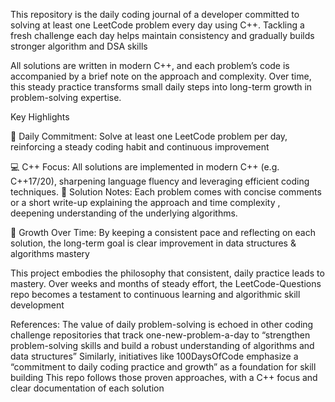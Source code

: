 This repository is the daily coding journal of a developer committed to solving at least one LeetCode problem every day using C++. Tackling a fresh challenge each day helps maintain consistency and gradually builds stronger algorithm and DSA skills

All solutions are written in modern C++, and each problem’s code is accompanied by a brief note on the approach and complexity. Over time, this steady practice transforms small daily steps into long-term growth in problem-solving expertise.


Key Highlights

🎯 Daily Commitment: Solve at least one LeetCode problem per day, reinforcing a steady coding habit and continuous improvement


💻 C++ Focus: All solutions are implemented in modern C++ (e.g. C++17/20), sharpening language fluency and leveraging efficient coding techniques.
📘 Solution Notes: Each problem comes with concise comments or a short write-up explaining the approach and time complexity
, deepening understanding of the underlying algorithms.


🚀 Growth Over Time: By keeping a consistent pace and reflecting on each solution, the long-term goal is clear improvement in data structures & algorithms mastery


This project embodies the philosophy that consistent, daily practice leads to mastery. Over weeks and months of steady effort, the LeetCode-Questions repo becomes a testament to continuous learning and algorithmic skill development


References: The value of daily problem-solving is echoed in other coding challenge repositories that track one-new-problem-a-day to “strengthen problem-solving skills and build a robust understanding of algorithms and data structures”
Similarly, initiatives like 100DaysOfCode emphasize a “commitment to daily coding practice and growth” as a foundation for skill building
This repo follows those proven approaches, with a C++ focus and clear documentation of each solution

